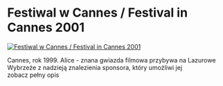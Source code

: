 Festiwal w Cannes / Festival in Cannes 2001 
=============
[![Festiwal w Cannes / Festival in Cannes 2001 ](http://vidos.pl/images/player.gif)](http://vidos.pl/festiwal-w-cannes-festival-in-cannes-2001)

 Cannes, rok 1999. Alice - znana gwiazda filmowa przybywa na Lazurowe Wybrzeże z nadzieją znalezienia sponsora, który umożliwi jej zobacz pełny opis
